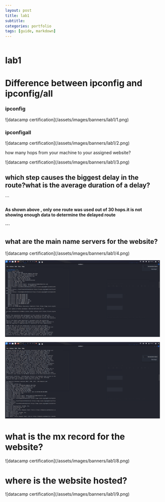```yaml
---
layout: post
title: lab1
subtitle: 
categories: portfolio
tags: [guide, markdown]
---
```



```

```
# lab1
<h1>Difference between ipconfig and ipconfig/all</h1>
<h3>ipconfig</h3>
![datacamp certification](/assets/images/banners/lab1/1.png)
<h3>ipconfigall</h3>
![datacamp certification](/assets/images/banners/lab1/2.png)
<p>how many hops from your machine to your assigned website?</p>
![datacamp certification](/assets/images/banners/lab1/3.png)
<h2><p>which step causes the biggest delay in the route?what is the average duration of a delay?</h2>
```
<h4>As shown above , only one route was used out of 30 hops.it is not showing enough data to determine the delayed route<h4>
```
<h2>what are the main name servers  for the website?</h2>
![datacamp certification](/assets/images/banners/lab1/4.png)

![datacamp certification](/assets/images/banners/lab1/5.png)

![datacamp certification](/assets/images/banners/lab1/6.png)
<h1>what is the mx record for the website?</h1>
![datacamp certification](/assets/images/banners/lab1/8.png)

<h1>where is the website hosted?</h1>
![datacamp certification](/assets/images/banners/lab1/9.png)
